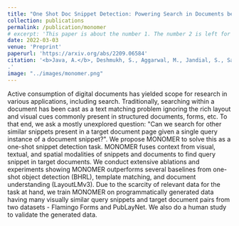 ```yaml
---
title: "One Shot Doc Snippet Detection: Powering Search in Documents beyond Text"
collection: publications
permalink: /publication/monomer
# excerpt: 'This paper is about the number 1. The number 2 is left for future work.'
date: 2022-03-03
venue: 'Preprint'
paperurl: 'https://arxiv.org/abs/2209.06584'
citation: '<b>Java, A.</b>, Deshmukh, S., Aggarwal, M., Jandial, S., Sarkar, M., & Krishnamurthy, B (2022). One-Shot Doc Snippet Detection: Powering Search in Document Beyond Text
.'
image: "../images/monomer.png"
---
```

Active consumption of digital documents has yielded scope for research in various applications, including search. Traditionally, searching within a document has been cast as a text matching problem ignoring the rich layout and visual cues commonly present in structured documents, forms, etc. To that end, we ask a mostly unexplored question: "Can we search for other similar snippets present in a target document page given a single query instance of a document snippet?". We propose MONOMER to solve this as a one-shot snippet detection task. MONOMER fuses context from visual, textual, and spatial modalities of snippets and documents to find query snippet in target documents. We conduct extensive ablations and experiments showing MONOMER outperforms several baselines from one-shot object detection (BHRL), template matching, and document understanding (LayoutLMv3). Due to the scarcity of relevant data for the task at hand, we train MONOMER on programmatically generated data having many visually similar query snippets and target document pairs from two datasets - Flamingo Forms and PubLayNet. We also do a human study to validate the generated data.